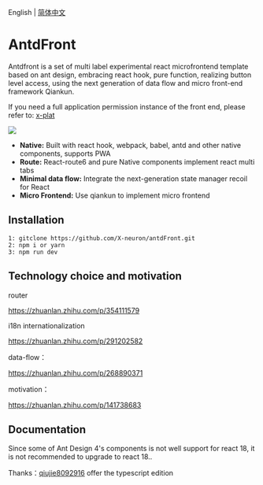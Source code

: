 English | [简体中文](./README-cn.md)

# AntdFront

Antdfront is a set of multi label experimental react microfrontend template based on ant design, embracing react hook, pure function, realizing button level access, using the next generation of data flow and micro front-end framework Qiankun.

If you need a full application permission instance of the front end, please refer to: [x-plat](https://github.com/X-neuron/x-plat.git)

<img src="https://i.postimg.cc/QxHf9KZP/1111.gif" >

- **Native:** Built with react hook, webpack, babel, antd and other native components, supports PWA
- **Route:** React-route6 and pure Native components implement react multi tabs
- **Minimal data flow:** Integrate the next-generation state manager recoil for React
- **Micro Frontend:** Use qiankun to implement micro frontend

## Installation

```
1: gitclone https://github.com/X-neuron/antdFront.git
2: npm i or yarn
3: npm run dev

```

## Technology choice and motivation

router

https://zhuanlan.zhihu.com/p/354111579

i18n internationalization

https://zhuanlan.zhihu.com/p/291202582

data-flow：

https://zhuanlan.zhihu.com/p/268890371

motivation：

https://zhuanlan.zhihu.com/p/141738683

## Documentation

Since some of Ant Design 4's components is not well support for react 18, it is not recommended to upgrade to react 18..

Thanks：[qiujie8092916](https://github.com/qiujie8092916) offer the typescript edition
